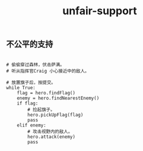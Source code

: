 ﻿---
layout: default
title: unfair-support
---
## 不公平的支持
```

# 偷偷穿过森林，伏击萨满。
# 听从指挥官Craig 小心接近中的敌人。

# 放置旗子后，按提交。
while True:
    flag = hero.findFlag()
    enemy = hero.findNearestEnemy()
    if flag:
        # 捡起旗子。
        hero.pickUpFlag(flag)
        pass
    elif enemy:
        # 攻击视野内的敌人。
        hero.attack(enemy)
        pass

```
